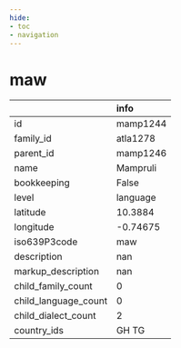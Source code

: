```yaml
---
hide:
- toc
- navigation
---
```

# maw
|                      | info     |
|:---------------------|:---------|
| id                   | mamp1244 |
| family_id            | atla1278 |
| parent_id            | mamp1246 |
| name                 | Mampruli |
| bookkeeping          | False    |
| level                | language |
| latitude             | 10.3884  |
| longitude            | -0.74675 |
| iso639P3code         | maw      |
| description          | nan      |
| markup_description   | nan      |
| child_family_count   | 0        |
| child_language_count | 0        |
| child_dialect_count  | 2        |
| country_ids          | GH TG    |